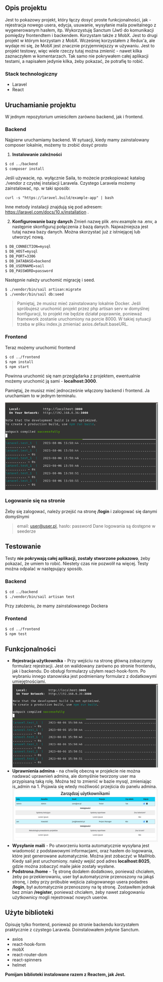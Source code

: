 ## Opis projektu

Jest to pokazowy projekt, który łączy dosyć proste funkcjonalności, jak - rejestracja nowego usera, edycja, usuwanie, wysyłanie maila powitalnego z wygenerowanym hasłem, itp. Wykorzystuję Sanctum (Jwt) do komunikacji pomiędzy frontendtem i backendem. Korzystam także z MobX. Jest to drugi projekt w którym korzystam z MobX. Wcześniej korzystałem z Redux'a, ale wydaje mi się, że MobX jest znacznie przyjemniejszzy w używaniu.
Jest to projekt testowy, więc wiele rzeczy tutaj można zmienić - nawet kilka zaznaczyłem w komentarzach. Tak samo nie pokrywałem całej aplikacji testami, a napisałem jedynie kilka, żeby pokazać, że potrafię to robić.

### Stack technologiczny

- Laravel
- React

## Uruchamianie projektu

W jednym repozytorium umieściłem zarówno backend, jak i frontend.

### Backend

Najpierw uruchamiamy backend. W sytuacji, kiedy mamy zainstalowany composer lokalnie, możemy to zrobić dosyć prosto

1. **Instalowanie zależności**

```
$ cd ../backend
$ composer install
```

Jeśli używacie, np. wyłącznie Saila, to możecie przekopiować katalog ./vendor z czystej instalacji Laravela. Czystego Laravela możemy zainstalować, np. w taki sposób:

```
curl -s "https://laravel.build/example-app" | bash
```

Inne metody instalacji znajdują się pod adresem: https://laravel.com/docs/10.x/installation .

2. **Konfigurowanie bazy danych**
   Zmień nazwę plik .env.example na .env, a następnie skonfiguruj połączenia z bazą danych. Najważniejsza jest tutaj nazwa bazy danych. Można skorzystać już z istniejącej lub utworzyć nową.

```
$ DB_CONNECTION=mysql
$ DB_HOST=mysql
$ DB_PORT=3306
$ DB_DATABASE=backend
$ DB_USERNAME=sail
$ DB_PASSWORD=password
```

Następnie należy uruchomić migrację i seed.

```
$ ./vendor/bin/sail artisan:migrate
$ ./vendor/bin/sail db:seed
```

> Pamiętaj, że musisz mieć zainstalowany lokalnie Docker. Jeśli spróbujesz uruchomić projekt przez php artisan serv w domyślnej konfiguracji, to projekt nie będzie działał poprawnie, ponieważ framework zostanie uruchomiony na porcie 8000. W takiej sytuacji trzeba w pliku index.js zmieniać axios.default.baseURL.

### Frontend

Teraz możemy uruchomić frontend

```
$ cd ../frontend
$ npm install
$ npm start
```

Powinna uruchomić się nam przeglądarka z projektem, ewentualnie możemy uruchomić ją sami - **localhost:3000**.

Pamiętaj, że musisz mieć jednocześnie włączony backend i frontend. Ja uruchamiam to w jednym terminalu.

![Running project](./images/running-project.jpg)

### Logowanie się na stronie

Żeby się zalogować, należy przejść na stronę **/login** i zalogować się danymi domyślnymi

> email: user@user.pl, hasło: password
> Dane logowania są dostępne w seederze

## Testowanie

Testy **nie pokrywają całej aplikacji, zostały stworzone pokazowo**, żeby pokazać, że umiem to robić. Niestety czas nie pozwolił na więcej. Testy można odpalać w następujący sposób.

### Backend

```
$ cd ../backend
$ ./vendor/bin/sail artisan test
```

Przy założeniu, że mamy zainstalowanego Dockera

### Frontend

```
$ cd ../frontend
$ npm test
```

## Funkcjonalności

- **Rejestracja użytkownika** - Przy wejściu na stronę główną zobaczymy formularz rejestracji. Jest on walidowany zarówno po stronie frontendu, jak i backendu. Do obsługi formularzy użyłem react-hook-form. Po wybraniu innego stanowiska jest podmieniany formularz z dodatkowymi umiejętnościami.
  ![Form Validation](./images/form-validation.jpg)
- **Uprawnienia admina** - na chwilę obecną w projekcie nie można nadawać uprawnień admina, ale domyślnie tworzony user ma przypisaną taką rolę. Można też to zmienić w bazie mysql, zmieniając is_admin na 1. Pojawia się wtedy możliwość przejścia do panelu admina.
  ![Manage users](./images/manage-users.jpg)
- **Wysyłanie maili** - Po utworzeniu konta automatycznie wysyłana jest wiadomość z podstawowymi informacjami, oraz hasłem do logowania, które jest generowane automatycznie. Można jest zobaczyć w MailHob. Kiedy sail jest uruchomiony. należy wejść pod adres **localhost:8025**, gdzie można zobaczyć maile jakie zostały wysłane.
- **Podstrona /home** - Tę stronę dodałem dodatkowo, ponieważ chciałem, żeby po przekierowaniu, user był automatycznie przenoszony na jakąś stronę, i żeby przy próbubie wejścia zalogowanego usera podadres **/login**, był automatycznie przenoszony na tę stronę. Zostawiłem jednak bez zmian **/register**, ponieważ chciałem, żeby nawet zalogowaniu użytkownicy mogli rejestrować nowych userów.

## Użyte biblioteki

Opisuję tylko frontend, ponieważ po stronie backendu korzystałem praktycznie z czystego Laravela. Doinstalowałem jedynie Sanctum.

- axios
- react-hook-form
- mobX
- react-router-dom
- react-spinners
- helmet

**Pomijam biblioteki instalowane razem z Reactem, jak Jest.**
